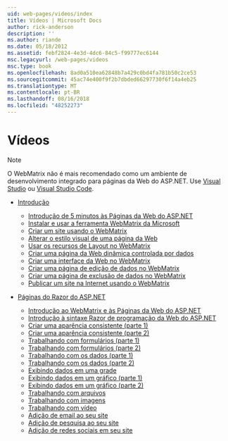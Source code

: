 ```yaml
---
uid: web-pages/videos/index
title: Vídeos | Microsoft Docs
author: rick-anderson
description: ''
ms.author: riande
ms.date: 05/18/2012
ms.assetid: febf2824-4e3d-4dc6-84c5-f99777ec6144
msc.legacyurl: /web-pages/videos
msc.type: book
ms.openlocfilehash: 8ad0a510ea62848b7a429c0bd4fa781b50c2ce53
ms.sourcegitcommit: 45ac74e400f9f2b7dbded66297730f6f14a4eb25
ms.translationtype: MT
ms.contentlocale: pt-BR
ms.lasthandoff: 08/16/2018
ms.locfileid: "48252273"
---
```

<a name="videos"></a>Vídeos
====================

> [!NOTE] 
> O WebMatrix não é mais recomendado como um ambiente de desenvolvimento integrado para páginas da Web do ASP.NET. Use [Visual Studio](xref:aspnet/web-pages/overview/getting-started/program-asp-net-web-pages-in-visual-studio) ou [Visual Studio Code](https://code.visualstudio.com/).

- [Introdução](introduction/index.md)

    - [Introdução de 5 minutos às Páginas da Web do ASP.NET](introduction/5-minute-introduction-to-aspnet-web-pages.md)
    - [Instalar e usar a ferramenta WebMatrix da Microsoft](introduction/install-and-use-the-microsoft-webmatrix-tool.md)
    - [Criar um site usando o WebMatrix](introduction/create-a-website-using-webmatrix.md)
    - [Alterar o estilo visual de uma página da Web](introduction/change-the-visual-style-of-a-web-page.md)
    - [Usar os recursos de Layout no WebMatrix](introduction/use-the-layout-features-in-webmatrix.md)
    - [Criar uma página da Web dinâmica controlada por dados](introduction/create-a-data-driven-dynamic-web-page.md)
    - [Criar uma interface da Web no WebMatrix](introduction/create-a-web-interface-in-webmatrix.md)
    - [Criar uma página de edição de dados no WebMatrix](introduction/create-an-edit-data-page-in-webmatrix.md)
    - [Criar uma página de exclusão de dados no WebMatrix](introduction/create-a-delete-data-page-in-webmatrix.md)
    - [Publicar um site na Internet usando o WebMatrix](introduction/publish-a-website-to-the-internet-using-webmatrix.md)
- [Páginas do Razor do ASP.NET](aspnet-razor-pages/index.md)

    - [Introdução ao WebMatrix e às Páginas da Web do ASP.NET](aspnet-razor-pages/getting-started-with-webmatrix-and-aspnet-web-pages.md)
    - [Introdução à sintaxe Razor de programação da Web do ASP.NET](aspnet-razor-pages/introduction-to-aspnet-web-programming-using-the-razor-syntax.md)
    - [Criar uma aparência consistente (parte 1)](aspnet-razor-pages/creating-a-consistent-look-part-1.md)
    - [Criar uma aparência consistente (parte 2)](aspnet-razor-pages/creating-a-consistent-look-part-2.md)
    - [Trabalhando com formulários (parte 1)](aspnet-razor-pages/working-with-forms-part-1.md)
    - [Trabalhando com formulários (parte 2)](aspnet-razor-pages/working-with-forms-part-2.md)
    - [Trabalhando com os dados (parte 1)](aspnet-razor-pages/working-with-data-part-1.md)
    - [Trabalhando com os dados (parte 2)](aspnet-razor-pages/working-with-data-part-2.md)
    - [Exibindo dados em uma grade](aspnet-razor-pages/displaying-data-in-a-grid.md)
    - [Exibindo dados em um gráfico (parte 1)](aspnet-razor-pages/displaying-data-in-a-chart-part-1.md)
    - [Exibindo dados em um gráfico (parte 2)](aspnet-razor-pages/displaying-data-in-a-chart-part-2.md)
    - [Trabalhando com arquivos](aspnet-razor-pages/working-with-files.md)
    - [Trabalhando com imagens](aspnet-razor-pages/working-with-images.md)
    - [Trabalhando com vídeo](aspnet-razor-pages/working-with-video.md)
    - [Adição de email ao seu site](aspnet-razor-pages/adding-email-to-your-web-site.md)
    - [Adição de pesquisa ao seu site](aspnet-razor-pages/adding-search-to-your-web-site.md)
    - [Adição de redes sociais em seu site](aspnet-razor-pages/adding-social-networking-to-your-website.md)
